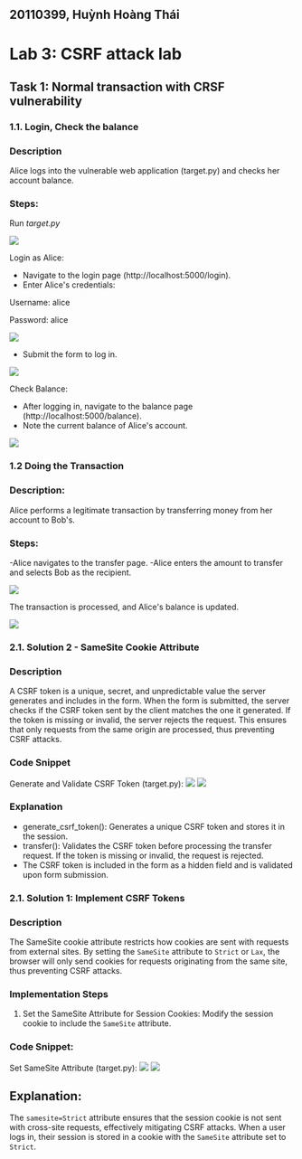## 20110399, Huỳnh Hoàng Thái
# Lab 3: CSRF attack lab
## Task 1: Normal transaction with CRSF vulnerability
### 1.1. Login, Check the balance
### Description
Alice logs into the vulnerable web application (target.py) and checks her account balance.
### Steps:
Run *target.py*

![](https://github.com/HuynhHoangThai/lab3/blob/main/TASK1/Screenshot%202024-07-05%20090150.png)

Login as Alice:
- Navigate to the login page (http://localhost:5000/login).
- Enter Alice's credentials:


Username: alice

Password: alice

![](https://github.com/HuynhHoangThai/lab3/blob/main/TASK1/Screenshot%202024-07-05%20090236.png)

- Submit the form to log in.

![](https://github.com/HuynhHoangThai/lab3/blob/main/TASK1/Screenshot%202024-07-05%20090530.png)

Check Balance:

- After logging in, navigate to the balance page (http://localhost:5000/balance).
- Note the current balance of Alice's account.

![](https://github.com/HuynhHoangThai/lab3/blob/main/TASK1/Screenshot%202024-07-05%20090626.png)
### 1.2 Doing the Transaction
### Description:
Alice performs a legitimate transaction by transferring money from her account to Bob's.
### Steps:
-Alice navigates to the transfer page.
-Alice enters the amount to transfer and selects Bob as the recipient.


![](https://github.com/HuynhHoangThai/lab3/blob/main/TASK1/Screenshot%202024-07-05%20090817.png)


The transaction is processed, and Alice's balance is updated.

![](https://github.com/HuynhHoangThai/lab3/blob/main/Screenshot%202024-07-05%20092441.png)

### 2.1. Solution 2 - SameSite Cookie Attribute
### Description
A CSRF token is a unique, secret, and unpredictable value the server generates and includes in the form. When the form is submitted, the server checks if the CSRF token sent by the client matches the one it generated. If the token is missing or invalid, the server rejects the request. This ensures that only requests from the same origin are processed, thus preventing CSRF attacks.
### Code Snippet
Generate and Validate CSRF Token (target.py):
![](https://github.com/HuynhHoangThai/lab3/blob/main/task%202/Screenshot%202024-07-06%20141436.png)
![](https://github.com/HuynhHoangThai/lab3/blob/main/task%202/Screenshot%202024-07-06%20141500.png)
### Explanation
- generate_csrf_token(): Generates a unique CSRF token and stores it in the session.
- transfer(): Validates the CSRF token before processing the transfer request. If the token is missing or invalid, the request is rejected.
- The CSRF token is included in the form as a hidden field and is validated upon form submission.

### 2.1. Solution 1: Implement CSRF Tokens
### Description
The SameSite cookie attribute restricts how cookies are sent with requests from external sites. By setting the `SameSite` attribute to `Strict` or `Lax`, the browser will only send cookies for requests originating from the same site, thus preventing CSRF attacks.
### Implementation Steps
1. Set the SameSite Attribute for Session Cookies:
   Modify the session cookie to include the `SameSite` attribute.
### Code Snippet:
Set SameSite Attribute (target.py):
![](https://github.com/HuynhHoangThai/lab3/blob/main/task%202/Screenshot%202024-07-06%20164031.png)
![](https://github.com/HuynhHoangThai/lab3/blob/main/task%202/Screenshot%202024-07-06%20164043.png)
## Explanation:
The `samesite=Strict` attribute ensures that the session cookie is not sent with cross-site requests, effectively mitigating CSRF attacks.
When a user logs in, their session is stored in a cookie with the `SameSite` attribute set to `Strict`.






















